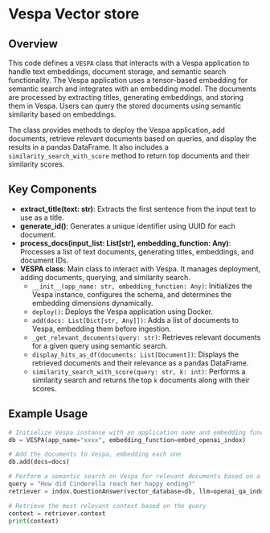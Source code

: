# Vespa Vector store

## Overview

This code defines a `VESPA` class that interacts with a Vespa application to handle text embeddings, document storage, and semantic search functionality. The Vespa application uses a tensor-based embedding for semantic search and integrates with an embedding model. The documents are processed by extracting titles, generating embeddings, and storing them in Vespa. Users can query the stored documents using semantic similarity based on embeddings.

The class provides methods to deploy the Vespa application, add documents, retrieve relevant documents based on queries, and display the results in a pandas DataFrame. It also includes a `similarity_search_with_score` method to return top documents and their similarity scores.

## Key Components

- **extract_title(text: str)**: Extracts the first sentence from the input text to use as a title.
- **generate_id()**: Generates a unique identifier using UUID for each document.
- **process_docs(input_list: List[str], embedding_function: Any)**: Processes a list of text documents, generating titles, embeddings, and document IDs.
- **VESPA class**: Main class to interact with Vespa. It manages deployment, adding documents, querying, and similarity search.
  - `__init__(app_name: str, embedding_function: Any)`: Initializes the Vespa instance, configures the schema, and determines the embedding dimensions dynamically.
  - `deploy()`: Deploys the Vespa application using Docker.
  - `add(docs: List[Dict[str, Any]])`: Adds a list of documents to Vespa, embedding them before ingestion.
  - `_get_relevant_documents(query: str)`: Retrieves relevant documents for a given query using semantic search.
  - `display_hits_as_df(documents: List[Document])`: Displays the retrieved documents and their relevance as a pandas DataFrame.
  - `similarity_search_with_score(query: str, k: int)`: Performs a similarity search and returns the top `k` documents along with their scores.

## Example Usage

```python
# Initialize Vespa instance with an application name and embedding function
db = VESPA(app_name="xxxx", embedding_function=embed_openai_indox)

# Add the documents to Vespa, embedding each one
db.add(docs=docs)

# Perform a semantic search on Vespa for relevant documents based on a query
query = "How did Cinderella reach her happy ending?"
retriever = indox.QuestionAnswer(vector_database=db, llm=openai_qa_indox, top_k=5)

# Retrieve the most relevant context based on the query
context = retriever.context
print(context)
```
